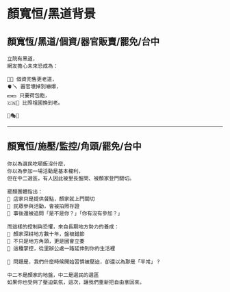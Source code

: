 # 顏寬恒/黑道背景

## 顏寬恆/黑道/個資/器官販賣/罷免/台中

```
立院有黑道，
網友擔心未來恐成為：

📲🧾 個資兜售更老道，
🫀🪛 器官壞掉別嚇爆，
💵💵 只要荷包飽，
🇨🇳💼 比照祖國換到老。

🫠🎭🫥
```

---

## 顏寬恒/施壓/監控/角頭/罷免/台中

```
你以為選民吃頓飯沒什麼，
你以為參加一場活動是基本權利，
但在中二選區，有人因此被里長盤問、被顏家登門關切。

罷顏團體指出：
🔸 店家只是提供餐點，顏家就上門關切
🔸 民眾參與活動，會被拍照存證
🔸 事後還被追問「是不是你？」「你有沒有參加？」

而這樣的控制與恐懼，來自長期地方勢力的養成：
🔸 顏家深耕地方數十年，盤根錯節
🔸 不只是地方角頭，更是國會立委
🔸 這種掌控，從里辦公處一路延伸到你的生活裡

🤔 問題是，我們什麼時候開始習慣被壓迫，卻還以為那是「平常」？

中二不是顏家的地盤，中二是選民的選區
如果你也受夠了壓迫氣氛，這次，讓我們重新把自由拿回來。
```